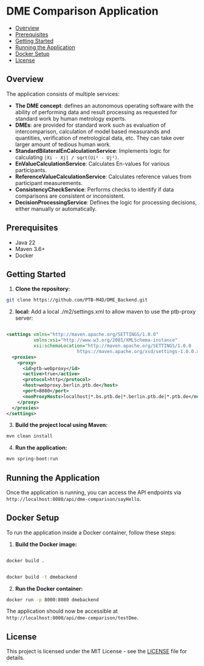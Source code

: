 # DME Comparison Application

- [Overview](#overview)
- [Prerequisites](#prerequisites)
- [Getting Started](#getting-started)
- [Running the Application](#running-the-application)
- [Docker Setup](#docker-setup)
- [License](#license)

## Overview

The application consists of multiple services:
- **The DME concept**: defines an autonomous operating software with the ability of performing data and result processing as requested for standard work by human metrology experts.
- **DMEs**: are provided for standard work such as evaluation of intercomparison, calculation of model based measurands and quantities, verification of metrological data, etc. They can take over larger amount of tedious human work.
- **StandardBilateralEnCalculationService**: Implements logic for calculating `|Xi - Xj| / sqrt(Ui² - Uj²)`.
- **EnValueCalculationService**: Calculates En-values for various participants.
- **ReferenceValueCalculationService**: Calculates reference values from participant measurements.
- **ConsistencyCheckService**: Performs checks to identify if data comparisons are consistent or inconsistent.
- **DecisionProcessingService**: Defines the logic for processing decisions, either manually or automatically.


## Prerequisites

- Java 22
- Maven 3.6+
- Docker 

## Getting Started

1. **Clone the repository:**

```bash
git clone https://github.com/PTB-M4D/DME_Backend.git
```
2. **local:**
   Add a local ./m2/settings.xml to allow maven to use the ptb-proxy server:

```xml

<settings xmlns="http://maven.apache.org/SETTINGS/1.0.0"
          xmlns:xsi="http://www.w3.org/2001/XMLSchema-instance"
          xsi:schemaLocation="http://maven.apache.org/SETTINGS/1.0.0
                          https://maven.apache.org/xsd/settings-1.0.0.xsd">
  <proxies>
    <proxy>
      <id>ptb-webproxy</id>
      <active>true</active>
      <protocol>http</protocol>
      <host>webproxy.berlin.ptb.de</host>
      <port>8080</port>
      <nonProxyHosts>localhost|*.bs.ptb.de|*.berlin.ptb.de|*.ptb.de</nonProxyHosts>
    </proxy>
  </proxies>
</settings>
```
3. **Build the project local using Maven:**

```bash
mvn clean install
```

4. **Run the application:**

```bash
mvn spring-boot:run
```

## Running the Application

Once the application is running, you can access the API endpoints via `http://localhost:8080/api/dme-comparison/sayHello`.

## Docker Setup

To run the application inside a Docker container, follow these steps:

1. **Build the Docker image:**
```bash

docker build .
```
 
```bash

docker build -t dmebackend  

```


2. **Run the Docker container:**

```bash  
docker run -p 8000:8080 dmebackend
```

The application should now be accessible at `http://localhost:8000/api/dme-comparison/testDme`.


## License

This project is licensed under the MIT License - see the [LICENSE](LICENSE) file for details.


